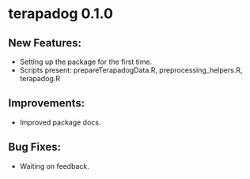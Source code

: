 # terapadog 0.1.0

## New Features:

-   Setting up the package for the first time.
-   Scripts present: prepareTerapadogData.R, preprocessing_helpers.R, terapadog.R

## Improvements:

-   Improved package docs.

## Bug Fixes:

-   Waiting on feedback.
